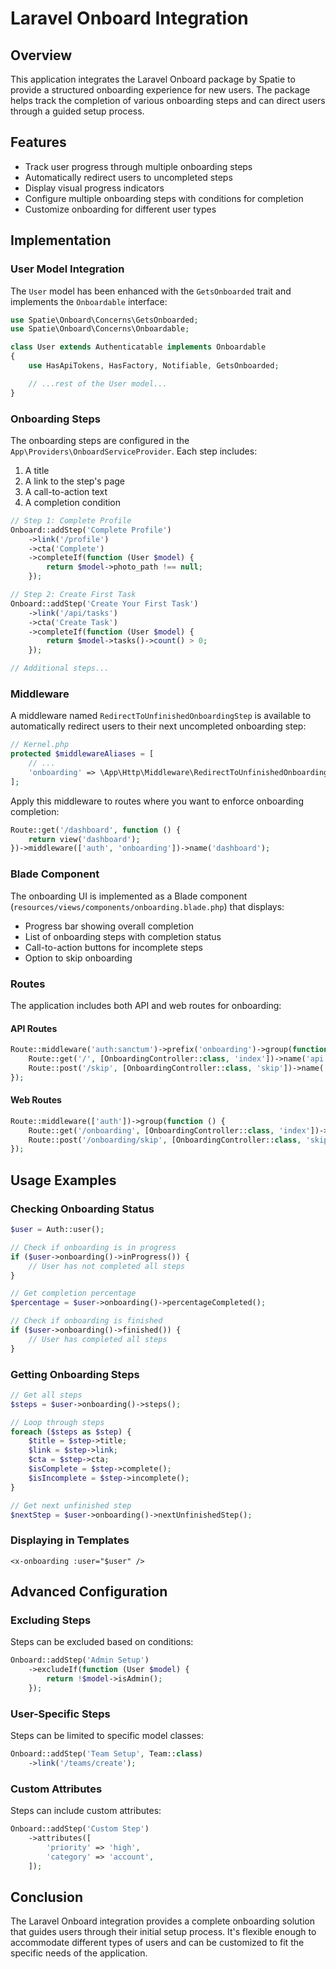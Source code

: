 # Laravel Onboard Integration

## Overview

This application integrates the Laravel Onboard package by Spatie to provide a structured onboarding experience for new users. The package helps track the completion of various onboarding steps and can direct users through a guided setup process.

## Features

- Track user progress through multiple onboarding steps
- Automatically redirect users to uncompleted steps
- Display visual progress indicators
- Configure multiple onboarding steps with conditions for completion
- Customize onboarding for different user types

## Implementation

### User Model Integration

The `User` model has been enhanced with the `GetsOnboarded` trait and implements the `Onboardable` interface:

```php
use Spatie\Onboard\Concerns\GetsOnboarded;
use Spatie\Onboard\Concerns\Onboardable;

class User extends Authenticatable implements Onboardable
{
    use HasApiTokens, HasFactory, Notifiable, GetsOnboarded;

    // ...rest of the User model...
}
```

### Onboarding Steps

The onboarding steps are configured in the `App\Providers\OnboardServiceProvider`. Each step includes:

1. A title 
2. A link to the step's page
3. A call-to-action text
4. A completion condition

```php
// Step 1: Complete Profile
Onboard::addStep('Complete Profile')
    ->link('/profile')
    ->cta('Complete')
    ->completeIf(function (User $model) {
        return $model->photo_path !== null;
    });

// Step 2: Create First Task
Onboard::addStep('Create Your First Task')
    ->link('/api/tasks')
    ->cta('Create Task')
    ->completeIf(function (User $model) {
        return $model->tasks()->count() > 0;
    });

// Additional steps...
```

### Middleware

A middleware named `RedirectToUnfinishedOnboardingStep` is available to automatically redirect users to their next uncompleted onboarding step:

```php
// Kernel.php
protected $middlewareAliases = [
    // ...
    'onboarding' => \App\Http\Middleware\RedirectToUnfinishedOnboardingStep::class,
];
```

Apply this middleware to routes where you want to enforce onboarding completion:

```php
Route::get('/dashboard', function () {
    return view('dashboard');
})->middleware(['auth', 'onboarding'])->name('dashboard');
```

### Blade Component

The onboarding UI is implemented as a Blade component (`resources/views/components/onboarding.blade.php`) that displays:

- Progress bar showing overall completion
- List of onboarding steps with completion status
- Call-to-action buttons for incomplete steps
- Option to skip onboarding

### Routes

The application includes both API and web routes for onboarding:

#### API Routes

```php
Route::middleware('auth:sanctum')->prefix('onboarding')->group(function () {
    Route::get('/', [OnboardingController::class, 'index'])->name('api.onboarding.index');
    Route::post('/skip', [OnboardingController::class, 'skip'])->name('api.onboarding.skip');
});
```

#### Web Routes

```php
Route::middleware(['auth'])->group(function () {
    Route::get('/onboarding', [OnboardingController::class, 'index'])->name('onboarding.index');
    Route::post('/onboarding/skip', [OnboardingController::class, 'skip'])->name('onboarding.skip');
});
```

## Usage Examples

### Checking Onboarding Status

```php
$user = Auth::user();

// Check if onboarding is in progress
if ($user->onboarding()->inProgress()) {
    // User has not completed all steps
}

// Get completion percentage
$percentage = $user->onboarding()->percentageCompleted();

// Check if onboarding is finished
if ($user->onboarding()->finished()) {
    // User has completed all steps
}
```

### Getting Onboarding Steps

```php
// Get all steps
$steps = $user->onboarding()->steps();

// Loop through steps
foreach ($steps as $step) {
    $title = $step->title;
    $link = $step->link;
    $cta = $step->cta;
    $isComplete = $step->complete();
    $isIncomplete = $step->incomplete();
}

// Get next unfinished step
$nextStep = $user->onboarding()->nextUnfinishedStep();
```

### Displaying in Templates

```blade
<x-onboarding :user="$user" />
```

## Advanced Configuration

### Excluding Steps

Steps can be excluded based on conditions:

```php
Onboard::addStep('Admin Setup')
    ->excludeIf(function (User $model) {
        return !$model->isAdmin();
    });
```

### User-Specific Steps

Steps can be limited to specific model classes:

```php
Onboard::addStep('Team Setup', Team::class)
    ->link('/teams/create');
```

### Custom Attributes

Steps can include custom attributes:

```php
Onboard::addStep('Custom Step')
    ->attributes([
        'priority' => 'high',
        'category' => 'account',
    ]);
```

## Conclusion

The Laravel Onboard integration provides a complete onboarding solution that guides users through their initial setup process. It's flexible enough to accommodate different types of users and can be customized to fit the specific needs of the application. 